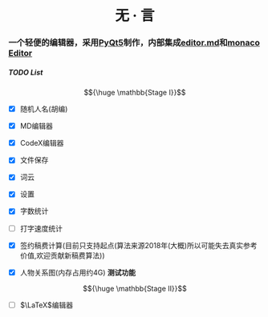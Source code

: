 <h1 align="center">无 · 言

### 一个轻便的编辑器，采用[PyQt5](https://www.qt.io/)制作，内部集成[editor.md](https://github.com/pandao/editor.md)和[monaco Editor](https://github.com/microsoft/monaco-editor)

##### TODO List

$${\huge \mathbb{Stage I}}$$

- [x] 随机人名(胡编)

- [x] MD编辑器

- [x] CodeX编辑器

- [x] 文件保存

- [x] 词云

- [x] 设置

- [x] 字数统计

- [ ] 打字速度统计

- [x] 签约稿费计算(目前只支持起点(算法来源2018年(大概)所以可能失去真实参考价值,欢迎贡献新稿费算法))

- [x] 人物关系图(内存占用约4G) **测试功能**

$${\huge \mathbb{Stage II}}$$

- [ ] $\LaTeX$编辑器